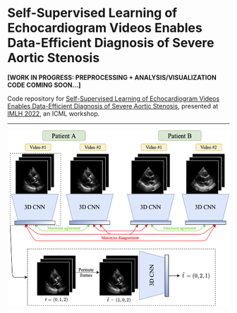 # Self-Supervised Learning of Echocardiogram Videos Enables Data-Efficient Diagnosis of Severe Aortic Stenosis

**[WORK IN PROGRESS: PREPROCESSING + ANALYSIS/VISUALIZATION CODE COMING SOON...]**

Code repository for [Self-Supervised Learning of Echocardiogram Videos Enables Data-Efficient Diagnosis of Severe Aortic Stenosis](https://github.com/interpretable-ml-in-healthcare/IMLH2022/blob/main/63%5CCameraReady%5CEcho_AS_IMLH_2022_Camera_Ready.pdf), presented at [IMLH 2022](https://sites.google.com/view/imlh2022/home?authuser=0), an ICML workshop.

-----

<p align=center>
    <img src=figs/echo_avs_fig1_v3_imlh.png height=400>
</p>

